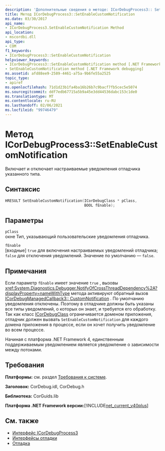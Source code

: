 ```yaml
---
description: 'Дополнительные сведения о методе: ICorDebugProcess3:: SetEnableCustomNotification'
title: Метод ICorDebugProcess3::SetEnableCustomNotification
ms.date: 03/30/2017
api_name:
- ICorDebugProcess3.SetEnableCustomNotification Method
api_location:
- mscordbi.dll
api_type:
- COM
f1_keywords:
- ICorDebugProcess3::SetEnableCustomNotification
helpviewer_keywords:
- ICorDebugProcess3::SetEnableCustomNotification method [.NET Framework debugging]
- SetEnableCustomNotification method [.NET Framework debugging]
ms.assetid: afd88ee9-2589-4461-a75a-9b6fe55a2525
topic_type:
- apiref
ms.openlocfilehash: 71d1d23b1fa4ba16b26b7c9bacf7fb5cec5e5074
ms.sourcegitcommit: ddf7edb67715a5b9a45e3dd44536dabc153c1de0
ms.translationtype: MT
ms.contentlocale: ru-RU
ms.lasthandoff: 02/06/2021
ms.locfileid: "99746479"
---
```

# <a name="icordebugprocess3setenablecustomnotification-method"></a>Метод ICorDebugProcess3::SetEnableCustomNotification

Включает и отключает настраиваемые уведомления отладчика указанного типа.  
  
## <a name="syntax"></a>Синтаксис  
  
```cpp  
HRESULT SetEnableCustomNotification(ICorDebugClass * pClass,  
                                    BOOL fEnable);  
```  
  
## <a name="parameters"></a>Параметры  

 `pClass`  
 окне Тип, указывающий пользовательские уведомления отладчика.  
  
 `fEnable`  
 [входные] `true` для включения настраиваемых уведомлений отладчика; `false` для отключения уведомлений. Значение по умолчанию — `false`.  
  
## <a name="remarks"></a>Примечания  

 Если параметр `fEnable` имеет значение `true` , вызовы <xref:System.Diagnostics.Debugger.NotifyOfCrossThreadDependency%2A?displayProperty=nameWithType> метода активируют обратный вызов [ICorDebugManagedCallback3:: CustomNotification](icordebugmanagedcallback3-customnotification-method.md) . По умолчанию уведомления отключены. Поэтому в отладчике должны быть указаны все типы уведомлений, о которых он знает, и требуется его обработку. Так как класс [ICorDebugClass](icordebug-interface.md) ограничивается доменом приложения, отладчик должен вызвать `SetEnableCustomNotification` для каждого домена приложения в процессе, если он хочет получить уведомление во всем процессе.  
  
 Начиная с платформа .NET Framework 4, единственным поддерживаемым уведомлением является уведомление о зависимости между потоками.  
  
## <a name="requirements"></a>Требования  

 **Платформы:** см. раздел [Требования к системе](../../get-started/system-requirements.md).  
  
 **Заголовок:** CorDebug.idl, CorDebug.h  
  
 **Библиотека:** CorGuids.lib  
  
 **Платформа .NET Framework версии:**[!INCLUDE[net_current_v40plus](../../../../includes/net-current-v40plus-md.md)]  
  
## <a name="see-also"></a>См. также

- [Интерфейс ICorDebugProcess3](icordebugprocess3-interface.md)
- [Интерфейсы отладки](debugging-interfaces.md)
- [Отладка](index.md)
